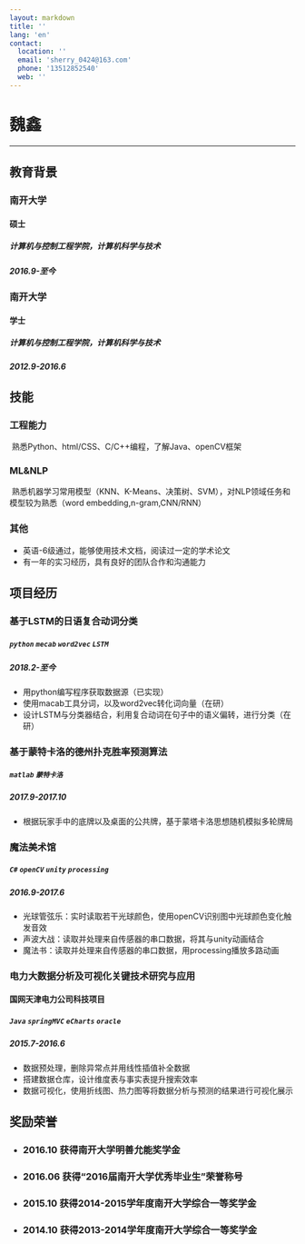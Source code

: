 ```yaml
---
layout: markdown
title: ''
lang: 'en'
contact:
  location: ''
  email: 'sherry_0424@163.com'
  phone: '13512852540'
  web: ''
---
```


# 魏鑫

-----------

## 教育背景

### 南开大学
#### 硕士
##### 计算机与控制工程学院，计算机科学与技术
##### 2016.9-至今

### 南开大学
#### 学士
##### 计算机与控制工程学院，计算机科学与技术
##### 2012.9-2016.6


## 技能

### 工程能力
  熟悉Python、html/CSS、C/C++编程，了解Java、openCV框架

### ML&NLP
  熟悉机器学习常用模型（KNN、K-Means、决策树、SVM），对NLP领域任务和模型较为熟悉（word embedding,n-gram,CNN/RNN）

### 其他
  *  英语-6级通过，能够使用技术文档，阅读过一定的学术论文
  *  有一年的实习经历，具有良好的团队合作和沟通能力

## 项目经历
### 基于LSTM的日语复合动词分类
##### `python` `mecab` `word2vec` `LSTM`
##### 2018.2-至今
* 用python编写程序获取数据源（已实现）
* 使用macab工具分词，以及word2vec转化词向量（在研）
* 设计LSTM与分类器结合，利用复合动词在句子中的语义偏转，进行分类（在研）

### 基于蒙特卡洛的德州扑克胜率预测算法
##### `matlab` `蒙特卡洛`
##### 2017.9-2017.10
* 根据玩家手中的底牌以及桌面的公共牌，基于蒙塔卡洛思想随机模拟多轮牌局

### 魔法美术馆
##### `C#` `openCV` `unity`  `processing` 
##### 2016.9-2017.6
* 光球管弦乐：实时读取若干光球颜色，使用openCV识别图中光球颜色变化触发音效
* 声波大战：读取并处理来自传感器的串口数据，将其与unity动画结合
* 魔法书：读取并处理来自传感器的串口数据，用processing播放多路动画

### 电力大数据分析及可视化关键技术研究与应用
#### 国网天津电力公司科技项目
##### `Java` `springMVC` `eCharts` `oracle`
##### 2015.7-2016.6
* 数据预处理，删除异常点并用线性插值补全数据
* 搭建数据仓库，设计维度表与事实表提升搜索效率
* 数据可视化，使用折线图、热力图等将数据分析与预测的结果进行可视化展示

## 奖励荣誉

* ### 2016.10    获得南开大学明善允能奖学金
* ### 2016.06    获得“2016届南开大学优秀毕业生”荣誉称号
* ### 2015.10    获得2014-2015学年度南开大学综合一等奖学金
* ### 2014.10    获得2013-2014学年度南开大学综合一等奖学金

